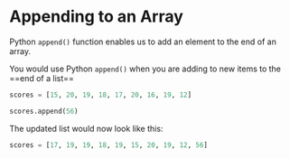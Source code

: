 # Appending to an Array

Python `append()` function enables us to add an element to the end of an array. 

You would use Python `append()` when you are adding to new items to the ==end of a list==


```python linenums="1"
scores = [15, 20, 19, 18, 17, 20, 16, 19, 12]

scores.append(56)
```

The updated list would now look like this:

```python linenums="1"
scores = [17, 19, 19, 18, 19, 15, 20, 19, 12, 56]
```

